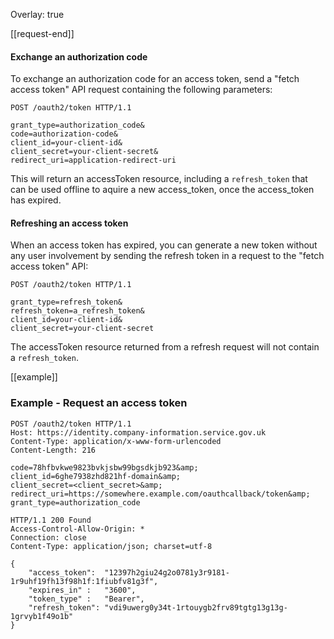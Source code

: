 Overlay: true

[[request-end]]
#### Exchange an authorization code
To exchange an authorization code for an access token, send a "fetch access token" API
request containing the following parameters:

```
POST /oauth2/token HTTP/1.1

grant_type=authorization_code&
code=authorization-code&
client_id=your-client-id&
client_secret=your-client-secret&
redirect_uri=application-redirect-uri
```

This will return an accessToken resource, including a `refresh_token` that can be used
offline to aquire a new access_token, once the access_token has expired.

#### Refreshing an access token
When an access token has expired, you can generate a new token without any user involvement
by sending the refresh token in a request to the "fetch access token" API:

```
POST /oauth2/token HTTP/1.1

grant_type=refresh_token&
refresh_token=a_refresh_token&
client_id=your-client-id&
client_secret=your-client-secret
```

The accessToken resource returned from a refresh request will not contain a `refresh_token`.

[[example]]

### Example - Request an access token

```
POST /oauth2/token HTTP/1.1
Host: https://identity.company-information.service.gov.uk
Content-Type: application/x-www-form-urlencoded
Content-Length: 216

code=78hfbvkwe9823bvkjsbw99bgsdkjb923&amp;
client_id=6ghe7938zhd821hf-domain&amp;
client_secret=<client_secret>&amp;
redirect_uri=https://somewhere.example.com/oauthcallback/token&amp;
grant_type=authorization_code
```
```
HTTP/1.1 200 Found
Access-Control-Allow-Origin: *
Connection: close
Content-Type: application/json; charset=utf-8

{
    "access_token":  "12397h2giu24g2o0781y3r9181-1r9uhf19fh13f98h1f:1fiubfv81g3f",
    "expires_in" :   "3600",
    "token_type" :   "Bearer",
    "refresh_token": "vdi9uwerg0y34t-1rtouygb2frv89tgtg13g13g-1grvyb1f49o1b"
}
```

